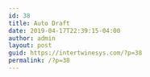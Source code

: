 ```yaml
---
id: 38
title: Auto Draft
date: 2019-04-17T22:39:15-04:00
author: admin
layout: post
guid: https://intertwinesys.com/?p=38
permalink: /?p=38
---
```

